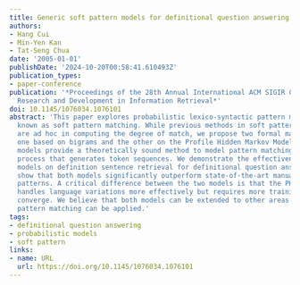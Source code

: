 ```yaml
---
title: Generic soft pattern models for definitional question answering
authors:
- Hang Cui
- Min-Yen Kan
- Tat-Seng Chua
date: '2005-01-01'
publishDate: '2024-10-20T00:58:41.610493Z'
publication_types:
- paper-conference
publication: '*Proceedings of the 28th Annual International ACM SIGIR Conference on
  Research and Development in Information Retrieval*'
doi: 10.1145/1076034.1076101
abstract: 'This paper explores probabilistic lexico-syntactic pattern matching, also
  known as soft pattern matching. While previous methods in soft pattern matching
  are ad hoc in computing the degree of match, we propose two formal matching models:
  one based on bigrams and the other on the Profile Hidden Markov Model (PHMM). Both
  models provide a theoretically sound method to model pattern matching as a probabilistic
  process that generates token sequences. We demonstrate the effectiveness of these
  models on definition sentence retrieval for definitional question answering. We
  show that both models significantly outperform state-of-the-art manually constructed
  patterns. A critical difference between the two models is that the PHMM technique
  handles language variations more effectively but requires more training data to
  converge. We believe that both models can be extended to other areas where lexico-syntactic
  pattern matching can be applied.'
tags:
- definitional question answering
- probabilistic models
- soft pattern
links:
- name: URL
  url: https://doi.org/10.1145/1076034.1076101
---
```

